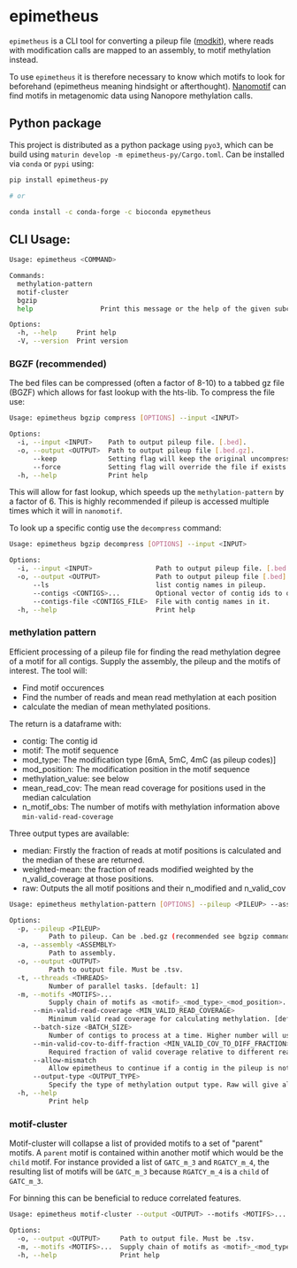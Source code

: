 # epimetheus
`epimetheus` is a CLI tool for converting a pileup file ([modkit](https://github.com/nanoporetech/modkit)), where reads with modification calls are mapped to an assembly, to motif methylation instead.

To use `epimetheus` it is therefore necessary to know which motifs to look for beforehand (epimetheus meaning hindsight or afterthought). [Nanomotif](https://github.com/MicrobialDarkMatter/nanomotif) can find motifs in metagenomic data using Nanopore methylation calls.

## Python package
This project is distributed as a python package using `pyo3`, which can be build using `maturin develop -m epimetheus-py/Cargo.toml`.
Can be installed via `conda` or `pypi` using:

```bash
pip install epimetheus-py

# or

conda install -c conda-forge -c bioconda epymetheus
```


## CLI Usage:
```bash
Usage: epimetheus <COMMAND>

Commands:
  methylation-pattern  
  motif-cluster        
  bgzip                
  help                 Print this message or the help of the given subcommand(s)

Options:
  -h, --help     Print help
  -V, --version  Print version
```

### BGZF (recommended)
The bed files can be compressed (often a factor of 8-10) to a tabbed gz file (BGZF) which allows for fast lookup with the hts-lib.
To compress the file use:
```bash
Usage: epimetheus bgzip compress [OPTIONS] --input <INPUT>

Options:
  -i, --input <INPUT>    Path to output pileup file. [.bed].
  -o, --output <OUTPUT>  Path to output pileup file [.bed.gz].
      --keep             Setting flag will keep the original uncompressed file.
      --force            Setting flag will override the file if exists.
  -h, --help             Print help
```


This will allow for fast lookup, which speeds up the `methylation-pattern` by a factor of 6.
This is highly recommended if pileup is accessed multiple times which it will in `nanomotif`.

To look up a specific contig use the `decompress` command:

```bash
Usage: epimetheus bgzip decompress [OPTIONS] --input <INPUT>

Options:
  -i, --input <INPUT>                Path to output pileup file. [.bed.gz].
  -o, --output <OUTPUT>              Path to output pileup file [.bed].
      --ls                           list contig names in pileup.
      --contigs <CONTIGS>...         Optional vector of contig ids to query. Left empty the whole pileup will be read.
      --contigs-file <CONTIGS_FILE>  File with contig names in it.
  -h, --help                         Print help
```

### methylation pattern

Efficient processing of a pileup file for finding the read methylation degree of a motif for all contigs. Supply the assembly, the pileup and the motifs of interest. The tool will:
 - Find motif occurences
 - Find the number of reads and mean read methylation at each position
 - calculate the median of mean methylated positions.

The return is a dataframe with:
- contig: The contig id
- motif: The motif sequence
- mod_type: The modification type [6mA, 5mC, 4mC (as pileup codes)]
- mod_position: The modification position in the motif sequence
- methylation_value: see below
- mean_read_cov: The mean read coverage for positions used in the median calculation
- n_motif_obs: The number of motifs with methylation information above `min-valid-read-coverage`


Three output types are available:
- median: Firstly the fraction of reads at motif positions is calculated and the median of these are returned.
- weighted-mean: the fraction of reads modified weighted by the n_valid_coverage at those positions.
- raw: Outputs the all motif positions and their n_modified and n_valid_cov
```bash
Usage: epimetheus methylation-pattern [OPTIONS] --pileup <PILEUP> --assembly <ASSEMBLY> --output <OUTPUT> --motifs <MOTIFS>...

Options:
  -p, --pileup <PILEUP>
          Path to pileup. Can be .bed.gz (recommended see bgzip command) or .bed
  -a, --assembly <ASSEMBLY>
          Path to assembly.
  -o, --output <OUTPUT>
          Path to output file. Must be .tsv.
  -t, --threads <THREADS>
          Number of parallel tasks. [default: 1]
  -m, --motifs <MOTIFS>...
          Supply chain of motifs as <motif>_<mod_type>_<mod_position>. Example: '-m GATC_a_1 RGATCY_a_2'
      --min-valid-read-coverage <MIN_VALID_READ_COVERAGE>
          Minimum valid read coverage for calculating methylation. [default: 3]
      --batch-size <BATCH_SIZE>
          Number of contigs to process at a time. Higher number will use more RAM. [default: 1000]
      --min-valid-cov-to-diff-fraction <MIN_VALID_COV_TO_DIFF_FRACTION>
          Required fraction of valid coverage relative to different read mapping. N_valid_cov / (N_valid_cov + N_diff) [default: 0.8]
      --allow-mismatch
          Allow epimetheus to continue if a contig in the pileup is not present in the assembly
      --output-type <OUTPUT_TYPE>
          Specify the type of methylation output type. Raw will give all motif methylations for each contig. [default: median] [possible values: raw, median, weighted-mean]
  -h, --help
          Print help
```

### motif-cluster
Motif-cluster will collapse a list of provided motifs to a set of "parent" motifs.
A `parent` motif is contained within another motif which would be the `child` motif. For instance
provided a list of `GATC_m_3` and `RGATCY_m_4`, the resulting list of motifs will be `GATC_m_3` because
`RGATCY_m_4` is a `child` of  `GATC_m_3`.

For binning this can be beneficial to reduce correlated features.

```bash
Usage: epimetheus motif-cluster --output <OUTPUT> --motifs <MOTIFS>...

Options:
  -o, --output <OUTPUT>     Path to output file. Must be .tsv.
  -m, --motifs <MOTIFS>...  Supply chain of motifs as <motif>_<mod_type>_<mod_position>. Example: '-m GATC_a_1 RGATCY_a_2'
  -h, --help                Print help
```



